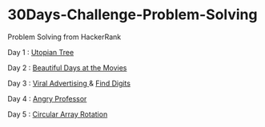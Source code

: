 # 30Days-Challenge-Problem-Solving
Problem Solving from HackerRank

Day 1 :  <a href="https://www.hackerrank.com/challenges/utopian-tree/"> Utopian Tree </a> 

Day 2 :  <a href="https://www.hackerrank.com/challenges/beautiful-days-at-the-movies/"> Beautiful Days at the Movies </a> 

Day 3 :  <a href="https://www.hackerrank.com/challenges/strange-advertising/"> Viral Advertising </a>  &   <a href="https://www.hackerrank.com/challenges/find-digits/"> Find Digits </a> 

Day 4 : <a href="https://www.hackerrank.com/challenges/angry-professor/"> Angry Professor </a>

Day 5 : <a href="https://www.hackerrank.com/challenges/circular-array-rotation/"> Circular Array Rotation </a>


